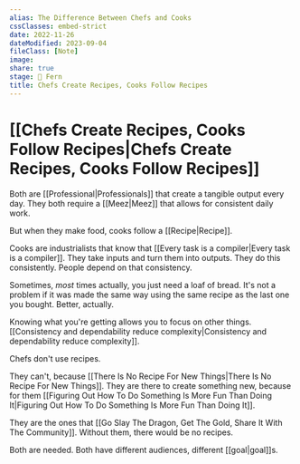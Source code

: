 ```yaml
---
alias: The Difference Between Chefs and Cooks
cssClasses: embed-strict
date: 2022-11-26
dateModified: 2023-09-04
fileClass: [Note]
image: 
share: true
stage: 🌿 Fern
title: Chefs Create Recipes, Cooks Follow Recipes
---
```


# [[Chefs Create Recipes, Cooks Follow Recipes|Chefs Create Recipes, Cooks Follow Recipes]]

Both are [[Professional|Professionals]] that create a tangible output every day. 
They both require a [[Meez|Meez]] that allows for consistent daily work.

But when they make food, cooks follow a [[Recipe|Recipe]].

Cooks are industrialists that know that  [[Every task is a compiler|Every task is a compiler]]. They take inputs and turn them into outputs. They do this consistently. People depend on that consistency.

Sometimes, _most_ times actually, you just need a loaf of bread. 
It's not a problem if it was made the same way using the same recipe as the last one you bought. Better, actually.

Knowing what you're getting allows you to focus on other things. [[Consistency and dependability reduce complexity|Consistency and dependability reduce complexity]].

Chefs don't use recipes. 

They can't, because [[There Is No Recipe For New Things|There Is No Recipe For New Things]]. 
They are there to create something new, because for them [[Figuring Out How To Do Something Is More Fun Than Doing It|Figuring Out How To Do Something Is More Fun Than Doing It]].

They are the ones that [[Go Slay The Dragon, Get The Gold, Share It With The Community]]. Without them, there would be no recipes.

Both are needed. Both have different audiences, different [[goal|goal]]s.
